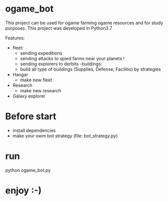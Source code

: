 # ogame_bot

This project can be used for ogame farming ogame resources and for study purposes.
This project was developed in Python3.7

Features:
- fleet: 
  - sending expeditions
  - sending attacks to spied farms near your planets !
  - sending explorers to derbits
-buildings:
  - build all type of buildings (Supplies, Defense, Facilitis) by strategies
- Hangar
  - make new fleet
- Research
  - make new research
- Galaxy explorer




# Before start
- install dependencies
- make your owm bot strategy (file: bot_strategy.py)

# run

python ogame_bot.py


# enjoy :-)
